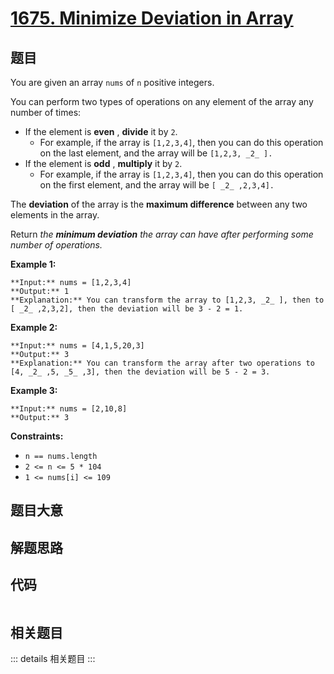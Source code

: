 # [1675. Minimize Deviation in Array](https://leetcode.com/problems/minimize-deviation-in-array)

## 题目

You are given an array `nums` of `n` positive integers.

You can perform two types of operations on any element of the array any number
of times:

  * If the element is **even** , **divide** it by `2`. 
    * For example, if the array is `[1,2,3,4]`, then you can do this operation on the last element, and the array will be `[1,2,3, _2_ ].`
  * If the element is **odd** , **multiply** it by `2`. 
    * For example, if the array is `[1,2,3,4]`, then you can do this operation on the first element, and the array will be `[ _2_ ,2,3,4].`

The **deviation** of the array is the **maximum difference** between any two
elements in the array.

Return _the **minimum deviation** the array can have after performing some
number of operations._



**Example 1:**

    
    
    **Input:** nums = [1,2,3,4]
    **Output:** 1
    **Explanation:** You can transform the array to [1,2,3, _2_ ], then to [ _2_ ,2,3,2], then the deviation will be 3 - 2 = 1.
    

**Example 2:**

    
    
    **Input:** nums = [4,1,5,20,3]
    **Output:** 3
    **Explanation:** You can transform the array after two operations to [4, _2_ ,5, _5_ ,3], then the deviation will be 5 - 2 = 3.
    

**Example 3:**

    
    
    **Input:** nums = [2,10,8]
    **Output:** 3
    



**Constraints:**

  * `n == nums.length`
  * `2 <= n <= 5 * 104`
  * `1 <= nums[i] <= 109`


## 题目大意

## 解题思路

## 代码

```javascript

```

## 相关题目

::: details 相关题目
:::

